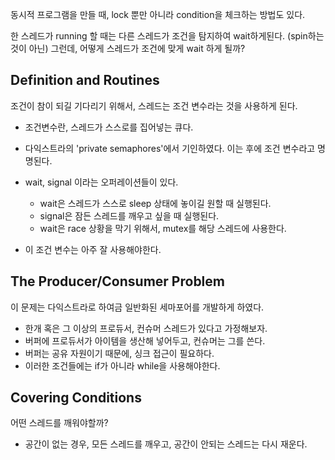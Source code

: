 동시적 프로그램을 만들 때, lock 뿐만 아니라 condition을 체크하는 방법도 있다.

한 스레드가 running 할 때는 다른 스레드가 조건을 탐지하여 wait하게된다. (spin하는 것이 아닌)
그런데, 어떻게 스레드가 조건에 맞게 wait 하게 될까? 

## Definition and Routines
조건이 참이 되길 기다리기 위해서, 스레드는 조건 변수라는 것을 사용하게 된다. 
* 조건변수란, 스레드가 스스로를 집어넣는 큐다.
* 다익스트라의 'private semaphores'에서 기인하였다. 이는 후에 조건 변수라고 명명된다.
* wait, signal 이라는 오퍼레이션들이 있다. 
  * wait은 스레드가 스스로 sleep 상태에 놓이길 원할 때 실행된다.
  * signal은 잠든 스레드를 깨우고 싶을 때 실행된다. 
  * wait은 race 상황을 막기 위해서, mutex를 해당 스레드에 사용한다. 

* 이 조건 변수는 아주 잘 사용해야한다. 

## The Producer/Consumer Problem
이 문제는 다익스트라로 하여금 일반화된 세마포어를 개발하게 하였다. 
- 한개 혹은 그 이상의 프로듀서, 컨슈머 스레드가 있다고 가정해보자. 
- 버퍼에 프로듀서가 아이템을 생산해 넣어두고, 컨슈머는 그를 쓴다. 
- 버퍼는 공유 자원이기 때문에, 싱크 접근이 필요하다. 
- 이러한 조건들에는 if가 아니라 while을 사용해야한다. 

## Covering Conditions
어떤 스레드를 깨워야할까?
- 공간이 없는 경우, 모든 스레드를 깨우고, 공간이 안되는 스레드는 다시 재운다. 